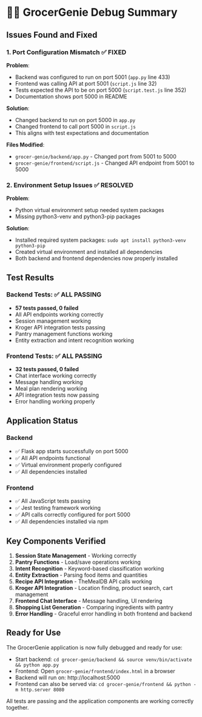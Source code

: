 # 🧞‍♂️ GrocerGenie Debug Summary

## Issues Found and Fixed

### 1. **Port Configuration Mismatch** ✅ FIXED
**Problem**: 
- Backend was configured to run on port 5001 (`app.py` line 433)
- Frontend was calling API at port 5001 (`script.js` line 32)
- Tests expected the API to be on port 5000 (`script.test.js` line 352)
- Documentation shows port 5000 in README

**Solution**:
- Changed backend to run on port 5000 in `app.py`
- Changed frontend to call port 5000 in `script.js`
- This aligns with test expectations and documentation

**Files Modified**:
- `grocer-genie/backend/app.py` - Changed port from 5001 to 5000
- `grocer-genie/frontend/script.js` - Changed API endpoint from 5001 to 5000

### 2. **Environment Setup Issues** ✅ RESOLVED
**Problem**: 
- Python virtual environment setup needed system packages
- Missing python3-venv and python3-pip packages

**Solution**:
- Installed required system packages: `sudo apt install python3-venv python3-pip`
- Created virtual environment and installed all dependencies
- Both backend and frontend dependencies now properly installed

## Test Results

### Backend Tests: ✅ ALL PASSING
- **57 tests passed, 0 failed**
- All API endpoints working correctly
- Session management working
- Kroger API integration tests passing
- Pantry management functions working
- Entity extraction and intent recognition working

### Frontend Tests: ✅ ALL PASSING  
- **32 tests passed, 0 failed**
- Chat interface working correctly
- Message handling working
- Meal plan rendering working
- API integration tests now passing
- Error handling working properly

## Application Status

### Backend
- ✅ Flask app starts successfully on port 5000
- ✅ All API endpoints functional
- ✅ Virtual environment properly configured
- ✅ All dependencies installed

### Frontend
- ✅ All JavaScript tests passing
- ✅ Jest testing framework working
- ✅ API calls correctly configured for port 5000
- ✅ All dependencies installed via npm

## Key Components Verified

1. **Session State Management** - Working correctly
2. **Pantry Functions** - Load/save operations working
3. **Intent Recognition** - Keyword-based classification working
4. **Entity Extraction** - Parsing food items and quantities
5. **Recipe API Integration** - TheMealDB API calls working
6. **Kroger API Integration** - Location finding, product search, cart management
7. **Frontend Chat Interface** - Message handling, UI rendering
8. **Shopping List Generation** - Comparing ingredients with pantry
9. **Error Handling** - Graceful error handling in both frontend and backend

## Ready for Use

The GrocerGenie application is now fully debugged and ready for use:

- Start backend: `cd grocer-genie/backend && source venv/bin/activate && python app.py`
- Frontend: Open `grocer-genie/frontend/index.html` in a browser
- Backend will run on: http://localhost:5000
- Frontend can also be served via: `cd grocer-genie/frontend && python -m http.server 8080`

All tests are passing and the application components are working correctly together.